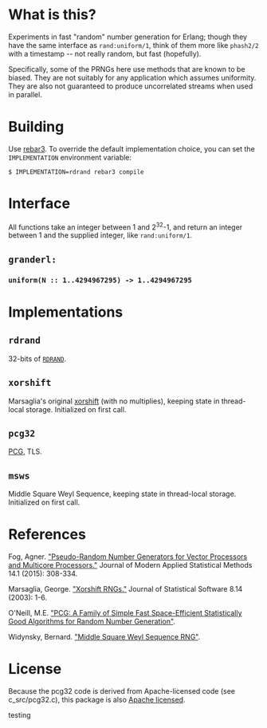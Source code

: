 # What is this?

Experiments in fast "random" number generation for Erlang; though they
have the same interface as `rand:uniform/1`, think of them more like
`phash2/2` with a timestamp -- not really random, but fast
(hopefully).

Specifically, some of the PRNGs here use methods that are known to be
biased.  They are not suitably for any application which assumes
uniformity.  They are also not guaranteed to produce uncorrelated
streams when used in parallel.

# Building

Use [rebar3](http://www.rebar3.org/).  To override the default
implementation choice, you can set the `IMPLEMENTATION` environment
variable:

```
$ IMPLEMENTATION=rdrand rebar3 compile
```

# Interface

All functions take an integer between 1 and 2<sup>32</sup>-1, and
return an integer between 1 and the supplied integer, like
`rand:uniform/1`.

## `granderl:`

### `uniform(N :: 1..4294967295) -> 1..4294967295`

# Implementations

## `rdrand`

32-bits of [`RDRAND`](https://en.wikipedia.org/wiki/RdRand).

## `xorshift`

Marsaglia's original
[xorshift](https://en.wikipedia.org/wiki/Xorshift) (with no
multiplies), keeping state in thread-local storage.  Initialized on
first call.

## `pcg32`

[PCG](http://www.pcg-random.org), TLS.

## `msws`

Middle Square Weyl Sequence, keeping state in thread-local storage.
Initialized on first call.

# References

Fog, Agner. ["Pseudo-Random Number Generators for Vector Processors and Multicore Processors."](http://orbit.dtu.dk/ws/files/118886115/Fog_Pseudo_Random_Number_Generators.pdf) Journal of Modern Applied Statistical Methods 14.1 (2015): 308-334.

Marsaglia, George. ["Xorshift RNGs."](http://www.jstatsoft.org/article/view/v008i14) Journal of Statistical Software 8.14 (2003): 1-6.

O'Neill, M.E. ["PCG: A Family of Simple Fast Space-Efficient Statistically Good Algorithms for Random Number Generation"](http://www.pcg-random.org/pdf/toms-oneill-pcg-family-v1.02.pdf).

Widynsky, Bernard. ["Middle Square Weyl Sequence RNG"](https://arxiv.org/pdf/1704.00358.pdf).

# License

Because the pcg32 code is derived from Apache-licensed code (see
c_src/pcg32.c), this package is also
[Apache licensed](http://www.apache.org/licenses/LICENSE-2.0).


testing 
